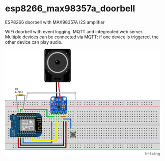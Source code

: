 # esp8266_max98357a_doorbell
ESP8266 doorbell with MAX98357A I2S amplifier

WiFi doorbell with event logging, MQTT and integreated web server. Multiple devices can be connected via MQTT: if one device is triggered, the other device can play audio.

![ESP8266 wireless doorbell](https://github.com/ivanovp/esp8266_max98357a_doorbell/blob/main/hardware/esp8266_max98357a_audio_doorbell_bb.png?raw=true)

